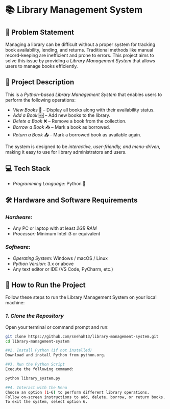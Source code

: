 # 📚 Library Management System

## 📝 Problem Statement
Managing a library can be difficult without a proper system for tracking book availability, lending, and returns. Traditional methods like manual record-keeping are inefficient and prone to errors. This project aims to solve this issue by providing a *Library Management System* that allows users to manage books efficiently.

## 📌 Project Description
This is a *Python-based Library Management System* that enables users to perform the following operations:
- *View Books* 📖 – Display all books along with their availability status.
- *Add a Book* 🆕 – Add new books to the library.
- *Delete a Book* ❌ – Remove a book from the collection.
- *Borrow a Book* 📥 – Mark a book as borrowed.
- *Return a Book* 📤 – Mark a borrowed book as available again.

The system is designed to be *interactive, user-friendly, and menu-driven*, making it easy to use for library administrators and users.

## 💻 Tech Stack
- *Programming Language*: Python 🐍

## 🛠️ Hardware and Software Requirements
### *Hardware:*
- Any PC or laptop with at least *2GB RAM*
- *Processor:* Minimum Intel i3 or equivalent

### *Software:*
- *Operating System:* Windows / macOS / Linux
- *Python Version:* 3.x or above
- Any text editor or IDE (VS Code, PyCharm, etc.)

## 🚀 How to Run the Project
Follow these steps to run the Library Management System on your local machine:

### *1. Clone the Repository*
Open your terminal or command prompt and run:
```sh
git clone https://github.com/snehah13/library-management-system.git
cd library-management-system

##2. Install Python (if not installed)
Download and install Python from python.org.

##3. Run the Python Script
Execute the following command:

python library_system.py

##4. Interact with the Menu
Choose an option (1-6) to perform different library operations.
Follow on-screen instructions to add, delete, borrow, or return books.
To exit the system, select option 6.
